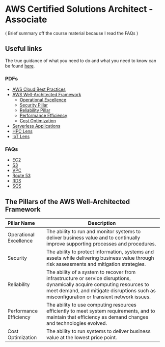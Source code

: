 # AWS Certified Solutions Architect - Associate
( Brief summary off the course material because I read the FAQs )

## Useful links

The true guidance of what you need to do and what you need to know can be found [here](https://aws.amazon.com/certification/certified-solutions-architect-associate/).

### PDFs
* [AWS Cloud Best Practices](https://d0.awsstatic.com/whitepapers/AWS_Cloud_Best_Practices.pdf)
* [AWS Well-Architected Framework](https://d1.awsstatic.com/whitepapers/architecture/AWS_Well-Architected_Framework.pdf)
  * [Operational Excellence](https://d1.awsstatic.com/whitepapers/architecture/AWS-Operational-Excellence-Pillar.pdf)
  * [Security Pillar](https://d1.awsstatic.com/whitepapers/architecture/AWS-Security-Pillar.pdf)
  * [Reliability Pillar](https://d1.awsstatic.com/whitepapers/architecture/AWS-Reliability-Pillar.pdf)
  * [Performance Efficiency](https://d1.awsstatic.com/whitepapers/architecture/AWS-Performance-Efficiency-Pillar.pdf)
  * [Cost Optimization](https://d1.awsstatic.com/whitepapers/architecture/AWS-Cost-Optimization-Pillar.pdf)
* [Serverless Applications](https://d1.awsstatic.com/whitepapers/architecture/AWS-Serverless-Applications-Lens.pdf)
* [HPC Lens](https://d1.awsstatic.com/whitepapers/architecture/AWS-HPC-Lens.pdf)
* [IoT Lens](https://d1.awsstatic.com/whitepapers/architecture/AWS-IoT-Lens.pdf)

### FAQs
* [EC2](https://aws.amazon.com/ec2/faqs/)
* [S3](https://aws.amazon.com/s3/faqs/)
* [VPC](https://aws.amazon.com/vpc/faqs/)
* [Route 53](https://aws.amazon.com/route53/faqs/)
* [RDS](https://aws.amazon.com/rds/faqs/)
* [SQS](https://aws.amazon.com/sqs/faqs/)

## The Pillars of the AWS Well-Architected Framework

| Pillar Name | Description |
| :--- | --- |
| Operational Excellence|The ability to run and monitor systems to deliver business value and to continually improve supporting processes and procedures.
| Security | The ability to protect information, systems and assets while delivering business value through risk assessments and mitigation strategies.
| Reliability | The ability of a system to recover from infrastructure or service disruptions, dynamically acquire computing resources to meet demand, and mitigate disruptions such as misconfiguration or transient network issues.
| Performance Efficiency | The ability to use computing resources efficiently to meet system requirements, and to maintain that efficiency as demand changes and technologies evolved.
| Cost Optimization | The ability to run systems to deliver business value at the lowest price point.
